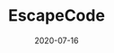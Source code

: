 ---
title: EscapeCode
layout: default
modal-id: 5
date: 2020-07-16
img: escapecode.png
alt: image-alt
project-date: April 2020
category: Web Development
action: <a href="http://http://www.escape-code.com/">Visit the site</a>
description: EscapeCode is a project designed to offer free software training in Python to anyone in the NRW region, with a particular focus on those who have come here as refugees. If you are interested in how you might be able to partner with the project, don't hesitate to contact me.
---